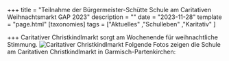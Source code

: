 +++
title = "Teilnahme der Bürgermeister-Schütte Schule am Caritativen Weihnachtsmarkt GAP 2023"
description = ""
date = "2023-11-28"
template = "page.html"
[taxonomies]
tags = ["Aktuelles" ,"Schulleben" ,"Karitativ" ]

+++
Caritativer Christkindlmarkt sorgt am Wochenende für weihnachtliche Stimmung.
![Caritativer Christkindlmarkt](https://volksschule-partenkirchen.de/posts/20231128/images/IMG_2217.jpg)
Folgende Fotos zeigen die Schule am Caritativen Christkindlmarkt in Garmisch-Partenkirchen:
<!-- more -->

